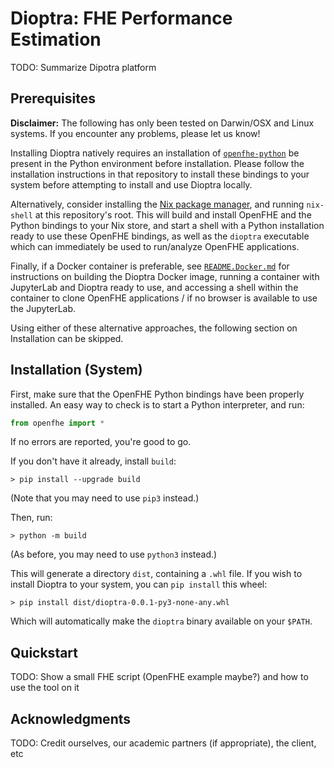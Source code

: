 # Dioptra: FHE Performance Estimation

TODO: Summarize Dipotra platform

## Prerequisites

**Disclaimer:** The following has only been tested on Darwin/OSX and Linux
systems. If you encounter any problems, please let us know!

Installing Dioptra natively requires an installation of
[`openfhe-python`](https://github.com/openfheorg/openfhe-python) be present in
the Python environment before installation. Please follow the installation
instructions in that repository to install these bindings to your system before
attempting to install and use Dioptra locally.

Alternatively, consider installing the
[Nix package manager](https://nixos.org/download/), and running `nix-shell` at
this repository's root. This will build and install OpenFHE and the Python
bindings to your Nix store, and start a shell with a Python installation ready
to use these OpenFHE bindings, as well as the `dioptra` executable which can
immediately be used to run/analyze OpenFHE applications.

Finally, if a Docker container is preferable, see
[`README.Docker.md`](README.Docker.md) for instructions on building the Dioptra
Docker image, running a container with JupyterLab and Dioptra ready to use,
and accessing a shell within the container to clone OpenFHE applications / if
no browser is available to use the JupyterLab.

Using either of these alternative approaches, the following section on
Installation can be skipped.

## Installation (System)

First, make sure that the OpenFHE Python bindings have been properly installed.
An easy way to check is to start a Python interpreter, and run:

```python
from openfhe import *
```

If no errors are reported, you're good to go.

If you don't have it already, install `build`:

```console
> pip install --upgrade build
```

(Note that you may need to use `pip3` instead.)

Then, run:

```console
> python -m build
```

(As before, you may need to use `python3` instead.)

This will generate a directory `dist`, containing a `.whl` file. If you wish to
install Dioptra to your system, you can `pip install` this wheel:

```console
> pip install dist/dioptra-0.0.1-py3-none-any.whl
```

Which will automatically make the `dioptra` binary available on your `$PATH`.

## Quickstart

TODO: Show a small FHE script (OpenFHE example maybe?) and how to use the tool on it

## Acknowledgments

TODO: Credit ourselves, our academic partners (if appropriate), the client, etc
